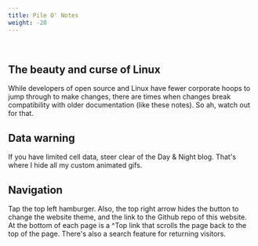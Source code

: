 ```yaml
---
title: Pile O' Notes
weight: -20
---
```


<br />

## The beauty and curse of Linux

While developers of open source and Linux have fewer corporate hoops to jump through to make changes, there are times when changes break compatibility with older documentation (like these notes). So ah, watch out for that.

## Data warning

If you have limited cell data, steer clear of the Day & Night blog. That's where I hide all my custom animated gifs.

## Navigation

Tap the top left hamburger. Also, the top right arrow hides the button to change the website theme, and the link to the Github repo of this website. At the bottom of each page is a ^Top link that scrolls the page back to the top of the page. There's also a search feature for returning visitors.
